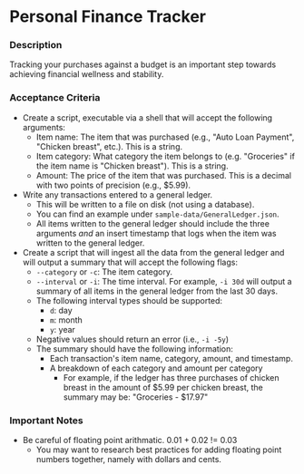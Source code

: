 # Personal Finance Tracker

### Description

Tracking your purchases against a budget is an important step towards achieving financial wellness and stability.

### Acceptance Criteria
 - Create a script, executable via a shell that will accept the following arguments:
   - Item name: The item that was purchased (e.g., "Auto Loan Payment", "Chicken breast", etc.). This is a string.
   - Item category: What category the item belongs to (e.g. "Groceries" if the item name is "Chicken breast"). This is a string.
   - Amount: The price of the item that was purchased. This is a decimal with two points of precision (e.g., $5.99).
 - Write any transactions entered to a general ledger. 
   - This will be written to a file on disk (not using a database).
   - You can find an example under `sample-data/GeneralLedger.json`.
   - All items written to the general ledger should include the three arguments _and_ an insert timestamp that logs when the item was written to the general ledger.
 - Create a script that will ingest all the data from the general ledger and will output a summary that will accept the following flags:
   - `--category` or `-c`: The item category.
   - `--interval` or `-i`: The time interval. For example, `-i 30d` will output a summary of all items in the general ledger from the last 30 days.
   - The following interval types should be supported: 
     - `d`: day
     - `m`: month
     - `y`: year
   - Negative values should return an error (i.e., `-i -5y`)
   - The summary should have the following information:
     - Each transaction's item name, category, amount, and timestamp.
     - A breakdown of each category and amount per category
       - For example, if the ledger has three purchases of chicken breast in the amount of $5.99 per chicken breast, the summary may be: "Groceries - $17.97" 

### Important Notes
 - Be careful of floating point arithmatic. 0.01 + 0.02 != 0.03
   - You may want to research best practices for adding floating point numbers together, namely with dollars and cents.
